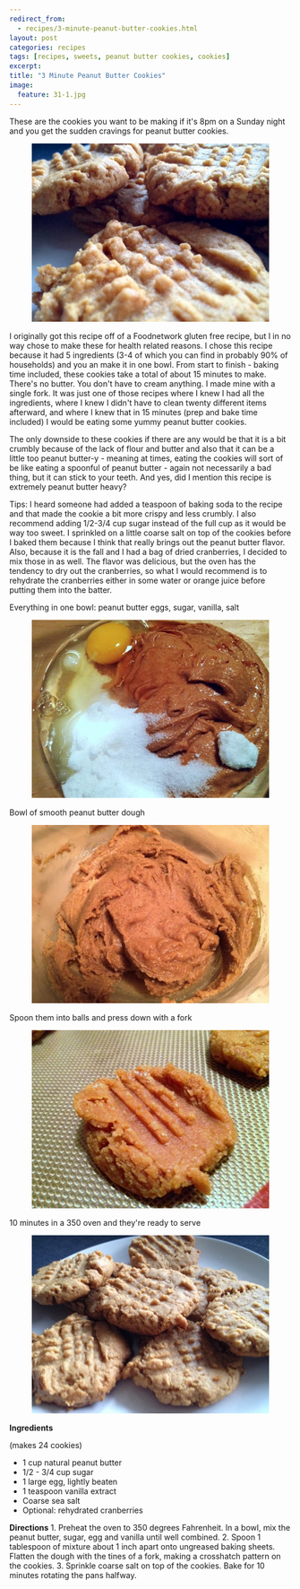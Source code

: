 ```yaml
---
redirect_from: 
  - recipes/3-minute-peanut-butter-cookies.html
layout: post
categories: recipes
tags: [recipes, sweets, peanut butter cookies, cookies]
excerpt: 
title: "3 Minute Peanut Butter Cookies"
image:
  feature: 31-1.jpg
---
```


These are the cookies you want to be making if it's 8pm on a Sunday night and you get the sudden cravings for peanut butter cookies.

<figure> <img src='/images/31-2.jpg'> </figure>

I originally got this recipe off of a Foodnetwork gluten free recipe, but I in no way chose to make these for health related reasons.  I chose this recipe because it had 5 ingredients (3-4 of which you can find in probably 90% of households) and you an make it in one bowl.  From start to finish - baking time included, these cookies take a total of about 15 minutes to make.  There's no butter.  You don't have to cream anything.  I made mine with a single fork.  It was just one of those recipes where I  knew I had all the ingredients, where I knew I didn't have to clean twenty different items afterward, and where I knew that in 15 minutes (prep and bake time included) I would be eating some yummy peanut butter cookies.

The only downside to these cookies if there are any would be that it is a bit crumbly because of the lack of flour and butter and also that it can be a little too peanut butter-y - meaning at times, eating the cookies will sort of be like eating a spoonful of peanut butter - again not necessarily a bad thing, but it can stick to your teeth.  And yes, did I mention this recipe is extremely peanut butter heavy?

Tips: I heard someone had added a teaspoon of baking soda to the recipe and that made the cookie a bit more crispy and less crumbly.  I also recommend adding 1/2-3/4 cup sugar instead of the full cup as it would be way too sweet.  I sprinkled on a little coarse salt on top of the cookies before I baked them because I think that really brings out the peanut butter flavor. Also, because it is the fall and I had a bag of dried cranberries, I decided to mix those in as well.  The flavor was delicious, but the oven has the tendency to dry out the cranberries, so what I would recommend is to rehydrate the cranberries either in some water or orange juice before putting them into the batter.

Everything in one bowl: peanut butter eggs, sugar, vanilla, salt

<figure> <img src='/images/31-3.jpg'> </figure>

Bowl of smooth peanut butter dough

<figure> <img src='/images/31-4.jpg'> </figure>

Spoon them into balls and press down with a fork

<figure> <img src='/images/31-5.jpg'> </figure>

10 minutes in a 350 oven and they're ready to serve

<figure> <img src='/images/31-6.jpg'> </figure>

<section class='recipe'>
<p><strong>Ingredients</strong></p>

<p>(makes 24 cookies)</p>

<ul><li>1 cup natural peanut butter</li><li>1/2 - 3/4 cup sugar</li><li>1 large egg, lightly beaten</li><li>1 teaspoon vanilla extract</li><li>Coarse sea salt</li><li>Optional: rehydrated cranberries</li></ul>

<p><strong>Directions</strong>
1. Preheat the oven to 350 degrees Fahrenheit.  In a bowl, mix the peanut butter, sugar, egg and vanilla until well combined. 
2. Spoon 1 tablespoon of mixture about 1 inch apart onto ungreased baking sheets. Flatten the dough with the tines of a fork, making a crosshatch pattern on the cookies. 
3. Sprinkle coarse salt on top of the cookies. Bake for 10 minutes rotating the pans halfway.</p></section>